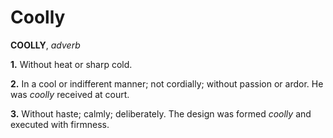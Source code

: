 # Coolly

**COOLLY**, _adverb_

**1.** Without heat or sharp cold.

**2.** In a cool or indifferent manner; not cordially; without passion or ardor. He was _coolly_ received at court.

**3.** Without haste; calmly; deliberately. The design was formed _coolly_ and executed with firmness.